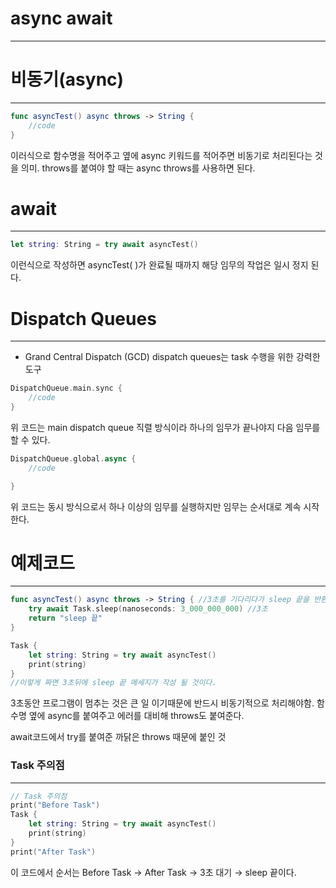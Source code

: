 # async await

---

# 비동기(async)

---

```swift
func asyncTest() async throws -> String {
	//code
}
```

이러식으로 함수명을 적어주고 옆에 async 키워드를 적어주면 비동기로 처리된다는 것을 의미. throws를 붙여야 할 때는 async throws를 사용하면 된다.

# await

---

```swift
let string: String = try await asyncTest()
```

이런식으로 작성하면 asyncTest( )가 완료될 때까지 해당 임무의 작업은 일시 정지 된다.

# Dispatch Queues

---

- Grand Central Dispatch (GCD) dispatch queues는 task 수행을 위한 강력한 도구

```swift
DispatchQueue.main.sync {
    //code
}
```

위 코드는 main dispatch queue 직렬 방식이라 하나의 임무가 끝나야지 다음 임무를 할 수 있다.

```swift
DispatchQueue.global.async {
    //code

}
```

위 코드는 동시 방식으로서 하나 이상의 임무를 실행하지만 임무는 순서대로 계속 시작한다.

# 예제코드

---

```swift
func asyncTest() async throws -> String { //3초를 기다리다가 sleep 끝을 반환하는 함수
    try await Task.sleep(nanoseconds: 3_000_000_000) //3초
    return "sleep 끝"
}

Task {
    let string: String = try await asyncTest()
    print(string)
}
//이렇게 짜면 3초뒤에 sleep 끝 메세지가 작성 될 것이다.
```

3초동안 프로그램이 멈추는 것은 큰 일 이기때문에 반드시 비동기적으로 처리해야함. 함수명 옆에 async를  붙여주고 에러를 대비해 throws도 붙여준다.

await코드에서 try를 붙여준 까닭은 throws 때문에 붙인 것

### Task 주의점

---

```swift
// Task 주의점
print("Before Task")
Task {
    let string: String = try await asyncTest()
    print(string)
}
print("After Task")
```

이 코드에서 순서는 Before Task → After Task → 3초 대기 → sleep 끝이다.